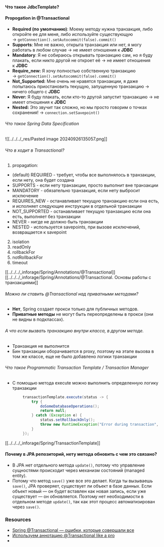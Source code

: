 #### Что такое JdbcTemplate?


#### Propogation in @Transactional

- **Required (по умолчанию)**: Моему методу нужна транзакция, либо откройте ее для меня, либо используйте существующую → `getConnection().setAutocommit(false).commit()`
- **Supports**: Мне не важно, открыта транзакция или нет, я могу работать в любом случае → не имеет отношения к **JDBC**
- **Mandatory**: Я не собираюсь открывать транзакцию сам, но я буду плакать, если никто другой не откроет её → не имеет отношения к **JDBC**
- **Require_new:** Я хочу полностью собственную транзакцию → `getConnection().setAutocommit(false).commit()`
- **Not_Supported:** Мне очень не нравятся транзакции, я даже попытаюсь приостановить текущую, запущенную транзакцию → ничего общего с **JDBC**
- **Never:** Я буду плакать, если кто-то другой запустит транзакцию → не имеет отношения к **JDBC**
- **Nested:** Это звучит так сложно, но мы просто говорим о точках сохранения! → `connection.setSavepoint()`

###### Что такое Spring Data Specification

![[../../../_res/Pasted image 20240926135057.png]]

###### Что в ходит в Transactional?

1. propagation:

- (default) REQUIRED - требует, чтобы все выполнялось в транзакции, если нету, она будет создана
- SUPPORTS - если нету транзакции, просто выполнит вне транзакции
- MANDATORY - обязательно транзакция, если нету выбросит исключение
- REQUIRES_NEW - останавливает текущую транзакцию если она есть, и исполняет следующие инструкции в отдельной транзакции
- NOT_SUPPORTED - останавливает текущую транзакцию если она есть, выполняет без транзакции
- NEVER - нигде не должно быть транзакции
- NESTED - используется savepoints, при вызове исключений, возвращается к savepoint

2. isolation
3. readOnly
4. rollbackFor
5. notRollbackFor
6. timeout

[[../../../_inforage/Spring/Annotations/@Transactional]]
[[../../../_inforage/Spring/Annotations/@Transactional. Основы работы с транзакциями]]

###### Можно ли ставить @Transactional над приватными методами?

- **Нет**, Spring создает прокси только для публичных методов.
- **Приватные методы** не могут быть переопределены в прокси (они не видны в подклассах).

###### А что если вызвать транзакцию внутри класса, в другом методе.

- Транзакция не выполнится
- Бин транзакции оборачивается в proxy, поэтому на этапе вызова в том же классе, еще не было добавлено логики транзакции

###### Что такое Programmatic Transaction Template / Transaction Manager

- С помощью метода execute можно выполнить определенную логику транзакции

```java
        transactionTemplate.execute(status -> {
            try {
                doSomeDatabaseOperations();
                return null;
            } catch (Exception e) {
                status.setRollbackOnly();
                throw new RuntimeException("Error during transaction", e);
            }
        });
```

[[../../../_inforage/Spring/TransactionTemplate]]

#### Почему в JPA репозиторий, нету метода обновить с чем это связано?

- В JPA нет отдельного метода `update()`, потому что управление сущностями происходит через механизм состояний (managed entity).
- Потому что метод `save()` уже все это делает. Когда ты вызываешь `save()`, JPA проверяет, существует ли объект в базе данных. Если объект новый — он будет вставлен как новая запись, если уже существует — он обновляется. Поэтому нет необходимости в отдельном методе `update()`, так как этот процесс автоматизирован через `save()`.

### Resources

- [Spring @Transactional — ошибки, которые совершали все](https://habr.com/ru/companies/otus/articles/574470/)
- [Используем аннотацию @Transactional like a pro](https://habr.com/ru/companies/rosbank/articles/707378/)
- 